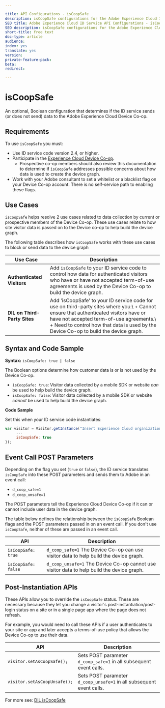 ```yaml
---

title: API Configurations - isCoopSafe
description: isCoopSafe configurations for the Adobe Experience Cloud ID Service API
SEO title: Adobe Experience Cloud ID Service API Configurations - isCoopSafe
SEO description: isCoopSafe configurations for the Adobe Experience Cloud ID Service API
short-title: free text
doc-type: article
audience: 
index: yes
translate: yes
version:
private-feature-pack:
beta:
redirect:

---
```


# isCoopSafe

An optional, Boolean configuration that determines if the ID service sends \(or does not send\) data to the Adobe Experience Cloud Device Co-op.

## Requirements

To use `isCoopSafe` you must:

+ Use ID service code version 2.4, or higher.
+ Participate in the [Experience Cloud Device Co-op](https://marketing.adobe.com/resources/help/en_US/mcdc/). 
    + Prospective co-op members should also review this documentation to determine if `isCoopSafe` addresses possible concerns about how data is used to create the device graph.
+ Work with your Adobe consultant to set a whitelist or a blacklist flag on your Device Co-op account. There is no self-service path to enabling these flags.

## Use Cases

`isCoopSafe` helps resolve 2 use cases related to data collection by current or prospective members of the Device Co-op. These use cases relate to how site visitor data is passed on to the Device co-op to help build the device graph. 

The following table describes how `isCoopSafe` works with these use cases to block or send data to the device graph

| Use Case                     | Description                                                                                                                                                                                                                                                             |
| ---------------------------- | ----------------------------------------------------------------------------------------------------------------------------------------------------------------------------------------------------------------------------------------------------------------------- |
| **Authenticated Visitors**   | Add `isCoopSafe` to your ID service code to control how data for authenticated visitors who have or have not accepted term-of-use agreements is used by the Device Co-op to build the device graph.                                                                     |
| **DIL on Third-Party Sites** | Add 'isCoopSafe' to your ID service code for use on third-party sites where you:\  + Cannot ensure that authenticated visitors have or have not accepted term-of-use agreements.\   + Need to control how that data is used by the Device Co-op to build the device graph. |


## Syntax and Code Sample

 **Syntax:** `isCoopSafe: true | false` 

The Boolean options determine how customer data is or is not used by the Device Co-op.

+ `isCoopSafe: true`: Visitor data collected by a mobile SDK or website *can* be used to help build the device graph.
+ `isCoopSafe: false`: Visitor data collected by a mobile SDK or website *cannot* be used to help build the device graph.

 **Code Sample** 

Set this when your ID service code instantiates:

```javascript
var visitor = Visitor.getInstance("Insert Experience Cloud organization ID here",{
     ...
     isCoopSafe: true
});
```

## Event Call POST Parameters

Depending on the flag you set \(`true` or `false`\), the ID service translates `isCoopSafe` into these POST parameters and sends them to Adobe in an event call:

+ `d_coop_safe=1` 
+ `d_coop_unsafe=1` 

The POST parameters tell the Experience Cloud Device Co-op if it can or cannot include user data in the device graph. 

The table below defines the relationship between the `isCoopSafe` Boolean flags and the POST parameters passed in on an event call. If you don't use `isCoopSafe`, neither of these are passed in an event call.

| API                 | Description                                                                                |
| ------------------- | ------------------------------------------------------------------------------------------ |
| `isCoopSafe: true`  | `d_coop_safe=1` The Device Co-op can use visitor data to help build the device graph.      |
| `isCoopSafe: false` | `d_coop_unsafe=1` The Device Co-op cannot use visitor data to help build the device graph. |

## Post-Instantiation APIs

These APIs allow you to override the `isCoopSafe` status. These are necessary because they let you change a visitor's post-instantiation/post-login status on a site or in a single page app where the page does not refresh. 

For example, you would need to call these APIs if a user authenticates to your site or app and later accepts a terms-of-use policy that allows the Device Co-op to use their data.

| API                          | Description                                                          |
| ---------------------------- | -------------------------------------------------------------------- |
| `visitor.setAsCoopSafe();`   | Sets POST parameter `d_coop_safe=1` in all subsequent event calls.   |
| `visitor.setAsCoopUnsafe();` | Sets POST parameter `d_coop_unsafe=1` in all subsequent event calls. |


For more see: [DIL isCoopSafe](https://marketing.adobe.com/resources/help/en_US/aam/dil-coopsafe.html)
